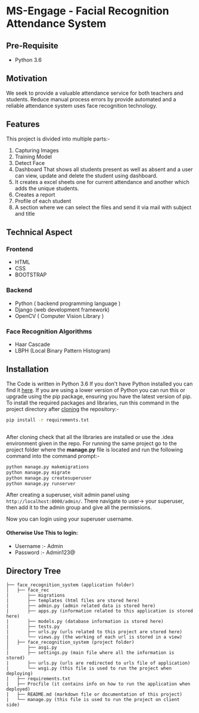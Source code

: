 # MS-Engage -  Facial Recognition Attendance System

## Pre-Requisite
* Python 3.6

## Motivation
We seek to provide a valuable attendance service for both teachers and students. Reduce manual process errors by provide automated and a reliable attendance system uses face recognition technology.


## Features
This project is divided into multiple parts:- 
1. Capturing Images 
2. Training Model 
3. Detect Face
4. Dashboard That shows all students present as well as absent and a user can view, update and delete the student using dashboard.
5. It creates a excel sheets one for current attendance and another which adds the unique students.
6. Creates a report 
7. Profile of each student
8. A section where we can select the files and send it via mail with subject and title

## Technical Aspect
### Frontend
* HTML 
* CSS 
* BOOTSTRAP
### Backend
* Python ( backend programming language )
* Django (web development framework)
* OpenCV ( Computer Vision Library )

### Face Recognition Algorithms 
* Haar Cascade
* LBPH (Local Binary Pattern Histogram)

## Installation
The Code is written in Python 3.6 If you don't have Python installed you can find it [here](https://www.python.org/downloads/). If you are using a lower version of Python you can run this or upgrade using the pip package, ensuring you have the latest version of pip. To install the required packages and libraries, run this command in the project directory after [cloning](https://www.howtogeek.com/451360/how-to-clone-a-github-repository/) the repository:-
```bash
pip install -r requirements.txt
```
##
After cloning check that all the libraries are installed or use the .idea environment given in the repo.
For running the same project go to the project folder where the **manage.py** file is located and run the following command into the command prompt:-
```bash
python manage.py makemigrations
python manage.py migrate
python manage.py createsuperuser
python manage.py runserver
```
After creating a superuser, visit admin panel using ```http://localhost:8000/admin/```. There navigate to user-> your superuser, then add it to the admin group and give all the permissions.

Now you can login using your superuser username.

#### Otherwise Use This to login:
* Username :- Admin
* Password :- Admin123@

## Directory Tree 
```
├── face_recognition_system (application folder)
│   ├── face_rec
|       ├── migrations
|       ├── templates (html files are stored here)
|       ├── admin.py (admin related data is stored here)
|       ├── apps.py (information related to this application is stored here)
|       ├── models.py (database information is stored here)
|       ├── tests.py 
|       ├── urls.py (urls related to this project are stored here)
|       └── views.py (the working of each url is stored in a view)
│   ├── face_recognition_system (project folder)
│       ├── asgi.py
|       ├── settings.py (main file where all the information is stored)
|       ├── urls.py (urls are redirected to urls file of application)
|       └── wsgi.py (this file is used to run the project when deploying)
|   ├── requirements.txt
|   ├── Procfile (it contains info on how to run the application when deployed)
|   ├── README.md (markdown file or documentation of this project)
|   └── manage.py (this file is used to run the project on client side)
```

